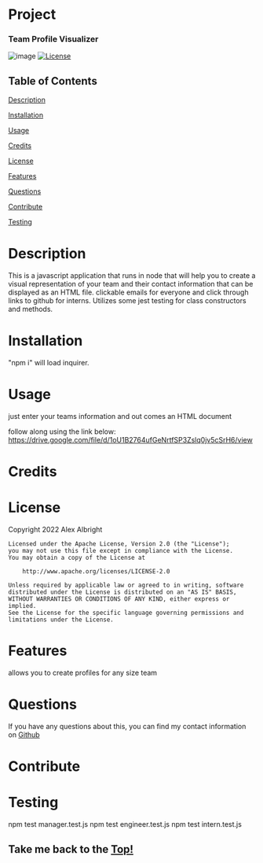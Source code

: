 
  # Project
  
  ### Team Profile Visualizer
  ![image](https://user-images.githubusercontent.com/82853759/163316118-dce3ae65-5eda-4ae4-8bfc-1ca3f159ed8a.png)
  [![License](https://img.shields.io/badge/License-Apache_2.0-blue.svg)](https://opensource.org/licenses/Apache-2.0) 

  ## Table of Contents

  [Description](#description)

  [Installation](#installation)

  [Usage](#usage)

  [Credits](#credits)

  [License](#license)

  [Features](#features)

  [Questions](#questions)

  [Contribute](#contribute)

  [Testing](#testing)


# Description
This is a javascript application that runs in node that will help you to create a visual representation of your team and their contact information that can be displayed as an HTML file. clickable emails for everyone and click through links to github for interns. Utilizes some jest testing for class constructors and methods. 

# Installation
"npm i" will load inquirer. 

# Usage
just enter your teams information and out comes an HTML document

follow along using the link below:
https://drive.google.com/file/d/1oU1B2764ufGeNrtfSP3Zslq0jv5cSrH6/view

# Credits 



# License
Copyright 2022 Alex Albright

    Licensed under the Apache License, Version 2.0 (the "License");
    you may not use this file except in compliance with the License.
    You may obtain a copy of the License at
 
        http://www.apache.org/licenses/LICENSE-2.0
 
    Unless required by applicable law or agreed to in writing, software
    distributed under the License is distributed on an "AS IS" BASIS,
    WITHOUT WARRANTIES OR CONDITIONS OF ANY KIND, either express or implied.
    See the License for the specific language governing permissions and
    limitations under the License.

# Features
allows you to create profiles for any size team 

# Questions

If you have any questions about this, you can find my contact information 
on [Github](https://www.github.com/https://github.com/alexarizona00)


# Contribute




# Testing

npm test manager.test.js
npm test engineer.test.js
npm test intern.test.js


## Take me back to the [Top!](#project)
